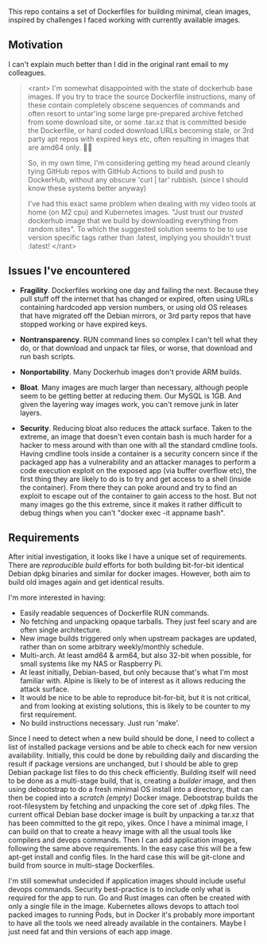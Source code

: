 This repo contains a set of Dockerfiles for building minimal, clean images, inspired by challenges I faced working with currently available images.

## Motivation

I can't explain much better than I did in the original rant email to my colleagues.

> \<rant\>
> I'm somewhat disappointed with the state of dockerhub base images. If you try to trace the source Dockerfile instructions, many of these contain completely obscene sequences of commands and often resort to untar'ing some large pre-prepared archive fetched from some download site, or some .tar.xz that is committed beside the Dockerfile, or hard coded download URLs becoming stale, or 3rd party apt repos with expired keys etc, often resulting in images that are amd64 only. 🤦‍♂️
> 
> So, in my own time,  I'm considering getting my head around cleanly tying GitHub repos with GitHub Actions to build and push to DockerHub, without any obscure 'curl | tar' rubbish. (since I should know these systems better anyway)
> 
> I've had this exact same problem when dealing with my video tools at home (on M2 cpu) and Kubernetes images. "Just trust our *trusted* dockerhub image that we build by downloading everything from random sites". To which the suggested solution seems to be to use version specific tags rather than :latest, implying you shouldn't trust :latest!
> \</rant\>


## Issues I've encountered

- **Fragility**. Dockerfiles working one day and failing the next. Because they pull stuff off the internet that has changed or expired, often using URLs containing hardcoded app version numbers, or using old OS releases that have migrated off the Debian mirrors, or 3rd party repos that have stopped working or have expired keys.

- **Nontransparency**. RUN command lines so complex I can't tell what they do, or that download and unpack tar files, or worse, that download and run bash scripts.

- **Nonportability**. Many Dockerhub images don't provide ARM builds.

- **Bloat**. Many images are much larger than necessary, although people seem to be getting better at reducing them. Our MySQL is 1GB. And given the layering way images work, you can't remove junk in later layers.

- **Security**. Reducing bloat also reduces the attack surface. Taken to the extreme, an image that doesn't even contain bash is much harder for a hacker to mess around with than one with all the standard cmdline tools. Having cmdline tools inside a container is a security concern since if the packaged app has a vulnerability and an attacker manages to perform a code execution exploit on the exposed app (via buffer overflow etc), the first thing they are likely to do is to try and get access to a shell (inside the container). From there they can poke around and try to find an exploit to escape out of the container to gain access to the host. But not many images go the this extreme, since it makes it rather difficult to debug things when you can't "docker exec -it appname bash".


## Requirements

After initial investigation, it looks like I have a unique set of requirements. There are *reproducible build* efforts for both building bit-for-bit identical Debian dpkg binaries and similar for docker images. However, both aim to build old images again and get identical results.

I'm more interested in having:
- Easily readable sequences of Dockerfile RUN commands.
- No fetching and unpacking opaque tarballs. They just feel scary and are often single architecture.
- New image builds triggered only when upstream packages are updated, rather than on some arbitrary weekly/monthly schedule.
- Multi-arch. At least amd64 & arm64, but also 32-bit when possible, for small systems like my NAS or Raspberry Pi.
- At least initially, Debian-based, but only because that's what I'm most familiar with. Alpine is likely to be of interest as it allows reducing the attack surface.
- It would be nice to be able to reproduce bit-for-bit, but it is not critical, and from looking at existing solutions, this is likely to be counter to my first requirement.
- No build instructions necessary. Just run 'make'.

Since I need to detect when a new build should be done, I need to collect a list of installed package versions and be able to check each for new version availability. Initially, this could be done by rebuilding daily and discarding the result if package versions are unchanged, but I should be able to grep Debian package list files to do this check efficiently.  Building itself will need to be done as a multi-stage build, that is, creating a *builder* image, and then using debootstrap to do a fresh minimal OS install into a directory, that can then be copied into a *scratch (empty)* Docker image. Debootstrap builds the root-filesystem by fetching and unpacking the core set of .dpkg files. The current offical Debian base docker image is built by unpacking a tar.xz that has been committed to the git repo, yikes. Once I have a minimal image, I can build on that to create a heavy image with all the usual tools like compilers and devops commands. Then I can add application images, following the same above requirements. In the easy case this will be a few apt-get install and config files. In the hard case this will be git-clone and build from source in multi-stage Dockerfiles.

I'm still somewhat undecided if application images should include useful devops commands. Security best-practice is to include only what is required for the app to run. Go and Rust images can often be created with only a single file in the image. Kubernetes allows devops to attach tool packed images to running Pods, but in Docker it's probably more important to have all the tools we need already available in the containers. Maybe I just need fat and thin versions of each app image.
